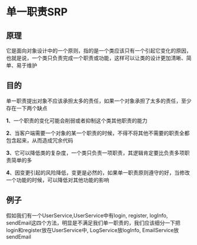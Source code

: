 # 单一职责SRP

## 原理
它是面向对象设计中的一个原则，指的是一个类应该只有一个引起它变化的原因，也就是说，一个类只负责完成一个职责或功能，这样可以让类的设计更加清晰、简单、易于维护

## 目的
单一职责提出对象不应该承担太多的责任，如果一个对象承担了太多的责任，至少存在一下两个缺点

**1**、一个职责的变化可能会削弱或者抑制这个类其他职责的能力

**2**、当客户端需要一个对象的某一个职责的时候，不得不将其他不需要的职责全都包含起来，从而造成冗余代码

**3**、它可以降低类的复杂度，一个类只负责一项职责，其逻辑肯定要比负责多项职责简单的多

**4**、因变更引起的风险降低，变更是必然的，如果单一职责原则遵守的好，当修改一个功能的时候，可以降低对其他功能的影响

## 例子
假如我们有一个UserService,UserService中有login, register, logInfo, sendEmail这四个方法，明显是不满足我们单一职责的，我们应该细分一下把login和register放在UserService中,
LogService放logInfo, EmailService放sendEmail
